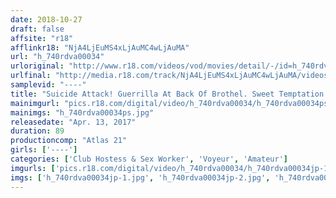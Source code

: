 ```yaml
---
date: 2018-10-27
draft: false
affsite: "r18"
afflinkr18: "NjA4LjEuMS4xLjAuMC4wLjAuMA"
url: "h_740rdva00034"
urloriginal: "http://www.r18.com/videos/vod/movies/detail/-/id=h_740rdva00034"
urlfinal: "http://media.r18.com/track/NjA4LjEuMS4xLjAuMC4wLjAuMA/videos/vod/movies/detail/-/id=h_740rdva00034"
samplevid: "----"
title: "Suicide Attack! Guerrilla At Back Of Brothel. Sweet Temptation In An Alley."
mainimgurl: "pics.r18.com/digital/video/h_740rdva00034/h_740rdva00034ps.jpg"
mainimgs: "h_740rdva00034ps.jpg"
releasedate: "Apr. 13, 2017"
duration: 89
productioncomp: "Atlas 21"
girls: ['----']
categories: ['Club Hostess & Sex Worker', 'Voyeur', 'Amateur']
imgurls: ['pics.r18.com/digital/video/h_740rdva00034/h_740rdva00034jp-1.jpg', 'pics.r18.com/digital/video/h_740rdva00034/h_740rdva00034jp-2.jpg', 'pics.r18.com/digital/video/h_740rdva00034/h_740rdva00034jp-3.jpg', 'pics.r18.com/digital/video/h_740rdva00034/h_740rdva00034jp-4.jpg', 'pics.r18.com/digital/video/h_740rdva00034/h_740rdva00034jp-5.jpg', 'pics.r18.com/digital/video/h_740rdva00034/h_740rdva00034jp-6.jpg', 'pics.r18.com/digital/video/h_740rdva00034/h_740rdva00034jp-7.jpg', 'pics.r18.com/digital/video/h_740rdva00034/h_740rdva00034jp-8.jpg', 'pics.r18.com/digital/video/h_740rdva00034/h_740rdva00034jp-9.jpg', 'pics.r18.com/digital/video/h_740rdva00034/h_740rdva00034jp-10.jpg', 'pics.r18.com/digital/video/h_740rdva00034/h_740rdva00034jp-11.jpg', 'pics.r18.com/digital/video/h_740rdva00034/h_740rdva00034jp-12.jpg', 'pics.r18.com/digital/video/h_740rdva00034/h_740rdva00034jp-13.jpg', 'pics.r18.com/digital/video/h_740rdva00034/h_740rdva00034jp-14.jpg', 'pics.r18.com/digital/video/h_740rdva00034/h_740rdva00034jp-15.jpg', 'pics.r18.com/digital/video/h_740rdva00034/h_740rdva00034jp-16.jpg', 'pics.r18.com/digital/video/h_740rdva00034/h_740rdva00034jp-17.jpg', 'pics.r18.com/digital/video/h_740rdva00034/h_740rdva00034jp-18.jpg', 'pics.r18.com/digital/video/h_740rdva00034/h_740rdva00034jp-19.jpg', 'pics.r18.com/digital/video/h_740rdva00034/h_740rdva00034jp-20.jpg']
imgs: ['h_740rdva00034jp-1.jpg', 'h_740rdva00034jp-2.jpg', 'h_740rdva00034jp-3.jpg', 'h_740rdva00034jp-4.jpg', 'h_740rdva00034jp-5.jpg', 'h_740rdva00034jp-6.jpg', 'h_740rdva00034jp-7.jpg', 'h_740rdva00034jp-8.jpg', 'h_740rdva00034jp-9.jpg', 'h_740rdva00034jp-10.jpg', 'h_740rdva00034jp-11.jpg', 'h_740rdva00034jp-12.jpg', 'h_740rdva00034jp-13.jpg', 'h_740rdva00034jp-14.jpg', 'h_740rdva00034jp-15.jpg', 'h_740rdva00034jp-16.jpg', 'h_740rdva00034jp-17.jpg', 'h_740rdva00034jp-18.jpg', 'h_740rdva00034jp-19.jpg', 'h_740rdva00034jp-20.jpg']
---
```

